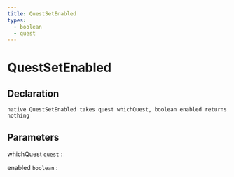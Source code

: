 ```yaml
---
title: QuestSetEnabled
types:
  - boolean
  - quest
---
```


# QuestSetEnabled

## Declaration

```jass
native QuestSetEnabled takes quest whichQuest, boolean enabled returns nothing
```

## Parameters
whichQuest `quest`
: 

enabled `boolean`
: 
